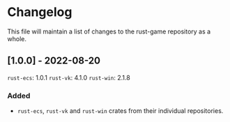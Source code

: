 # Changelog
This file will maintain a list of changes to the rust-game repository as a whole.


## [1.0.0] - 2022-08-20
`rust-ecs`: 1.0.1
`rust-vk`: 4.1.0
`rust-win`: 2.1.8

### Added
- `rust-ecs`, `rust-vk` and `rust-win` crates from their individual repositories.
